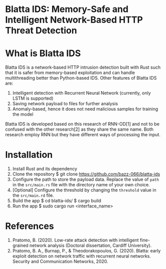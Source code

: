 # Blatta IDS: Memory-Safe and Intelligent Network-Based HTTP Threat Detection

# What is Blatta IDS

Blatta IDS is a network-based HTTP intrusion detection built with Rust such that it is safer from memory-based exploitation and can handle multithreading better than Python-based IDS. Other features of Blatta IDS are:

1. Intelligent detection with Recurrent Neural Network (currently, only LSTM is supported)
2. Saving network payload to files for further analysis
3. Anomaly-based, hence it does not need malicious samples for training the model

Blatta IDS is developed based on this research of RNN-OD[1] and not to be confused with the other research[2] as they share the same name. Both research employ RNN but they have different ways of processing the input.

# Installation

1. Install Rust and its dependency
2. Clone the repository
	$ git clone https://github.com/bazz-066/blatta-ids
3. Configure the path to store the payload data. Replace the value of `path` in the `src/main.rs` file with the directory name of your own choice.
4. [Optional] Configure the threshold by changing the `threshold` value in the `src/main.rd` file.
5. Build the app
	$ cd blatta-ids/
	$ cargo build
6. Run the app
	$ sudo cargo run <interface_name>

# References

1. Pratomo, B. (2020). Low-rate attack detection with intelligent fine-grained network analysis (Doctoral dissertation, Cardiff University).
2. Pratomo, B. A., Burnap, P., & Theodorakopoulos, G. (2020). Blatta: early exploit detection on network traffic with recurrent neural networks. Security and Communication Networks, 2020.
